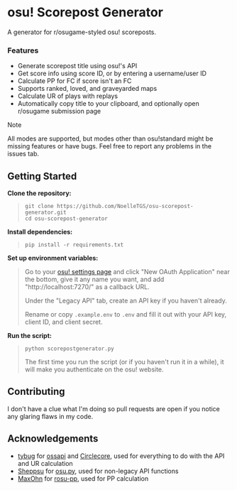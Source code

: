 # osu! Scorepost Generator
A generator for r/osugame-styled osu! scoreposts.
### Features
- Generate scorepost title using osu!'s API
- Get score info using score ID, or by entering a username/user ID
- Calculate PP for FC if score isn't an FC
- Supports ranked, loved, and graveyarded maps
- Calculate UR of plays with replays
- Automatically copy title to your clipboard, and optionally open r/osugame submission page

> [!NOTE]
> All modes are supported, but modes other than osu!standard might be missing features or have bugs. Feel free to report any problems in the issues tab.

## Getting Started
**Clone the repository:**
> ```
> git clone https://github.com/NoelleTGS/osu-scorepost-generator.git
> cd osu-scorepost-generator
> ```
**Install dependencies:**
> ```
> pip install -r requirements.txt
> ```
**Set up environment variables:**

> Go to your [osu! settings page](https://osu.ppy.sh/home/account/edit) and click "New OAuth Application" near the bottom, give it any name you want, and add "http://localhost:7270/" as a callback URL.
>
> Under the "Legacy API" tab, create an API key if you haven't already.
>
> Rename or copy `.example.env` to `.env` and fill it out with your API key, client ID, and client secret.

**Run the script:**
> ```
> python scorepostgenerator.py
> ```
> The first time you run the script (or if you haven't run it in a while), it will make you authenticate on the osu! website.

## Contributing
I don't have a clue what I'm doing so pull requests are open if you notice any glaring flaws in my code.

## Acknowledgements
- [tybug](https://github.com/tybug) for [ossapi](https://github.com/tybug/ossapi) and [Circlecore](https://github.com/circleguard/circlecore), used for everything to do with the API and UR calculation
- [Sheppsu](https://github.com/Sheppsu) for [osu.py](https://github.com/Sheppsu/osu.py), used for non-legacy API functions
- [MaxOhn](https://github.com/MaxOhn) for [rosu-pp](https://github.com/MaxOhn/rosu-pp), used for PP calculation
